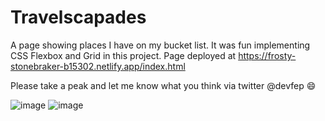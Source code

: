 # Travelscapades
A page showing places I have on my bucket list. It was fun implementing CSS Flexbox and Grid in this project. Page deployed at https://frosty-stonebraker-b15302.netlify.app/index.html

Please take a peak and let me know what you think via twitter @devfep 😄


![image](https://user-images.githubusercontent.com/90649300/148326659-653d3243-84cd-401b-b808-8785c9fae6c6.png)
![image](https://user-images.githubusercontent.com/90649300/148326706-fc3ca0bd-18ca-4ac4-b13d-4e1281f34dd5.png)
